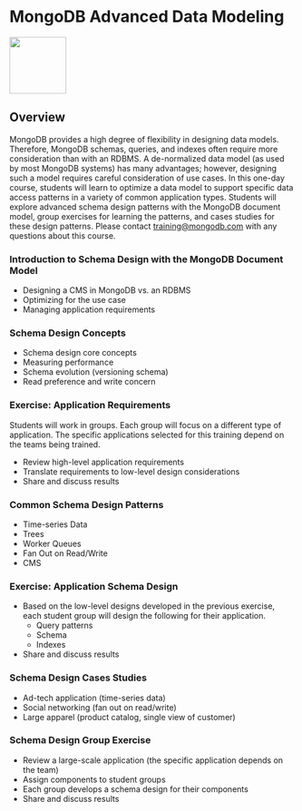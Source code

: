 # MongoDB Advanced Data Modeling

<img src="img/mongodb-university-logo.png" class="floatright single" style="width: 100px">

## Overview

MongoDB provides a high degree of flexibility in designing data models. Therefore, MongoDB schemas, queries, and indexes often require more consideration than with an RDBMS. A de-normalized data model (as used by most MongoDB systems) has many advantages; however, designing such a model requires careful consideration of use cases. In this one-day course, students will learn to optimize a data model to support specific data access patterns in a variety of common application types. Students will explore advanced schema design patterns with the MongoDB document model, group exercises for learning the patterns, and cases studies for these design patterns. Please contact <a href="mailto:training@mongodb.com">training@mongodb.com</a> with any questions about this course.

### Introduction to Schema Design with the MongoDB Document Model

* Designing a CMS in MongoDB vs. an RDBMS
* Optimizing for the use case
* Managing application requirements

### Schema Design Concepts

* Schema design core concepts
* Measuring performance
* Schema evolution (versioning schema)
* Read preference and write concern

### Exercise: Application Requirements

Students will work in groups. Each group will focus on a different type of application. The specific applications selected for this training depend on the teams being trained.
* Review high-level application requirements
* Translate requirements to low-level design considerations
* Share and discuss results

### Common Schema Design Patterns

* Time-series Data
* Trees
* Worker Queues
* Fan Out on Read/Write
* CMS

### Exercise: Application Schema Design

* Based on the low-level designs developed in the previous exercise, each student group will design the following for their application.
  * Query patterns
  * Schema
  * Indexes
* Share and discuss results

### Schema Design Cases Studies

* Ad-tech application (time-series data)
* Social networking (fan out on read/write)
* Large apparel (product catalog, single view of customer)

### Schema Design Group Exercise

* Review a large-scale application (the specific application depends on the team)
* Assign components to student groups
* Each group develops a schema design for their components
* Share and discuss results


<style>#resources_table{display:none;}</style>
